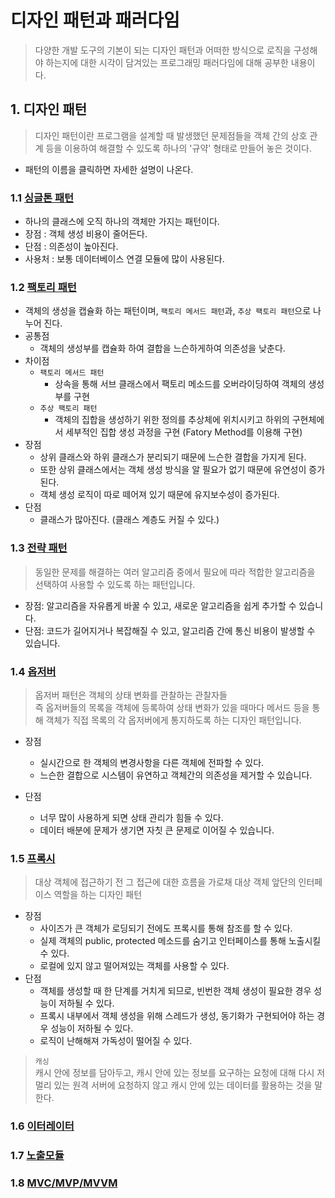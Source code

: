 # 디자인 패턴과 패러다임

> 다양한 개발 도구의 기본이 되는 디자인 패턴과 어떠한 방식으로 로직을 구성해야 하는지에 대한 시각이 담겨있는 프로그래밍 패러다임에 대해 공부한 내용이다.

## 1. 디자인 패턴
> 디자인 패턴이란 프로그램을 설계할 때 발생했던 문제점들을 객체 간의 상호 관계 등을 이용하여 해결할 수 있도록 하나의 '규약' 형태로 만들어 놓은 것이다.
- 패턴의 이름을 클릭하면 자세한 설명이 나온다.

### 1.1 [싱글톤 패턴](https://github.com/gudals-kim/Studyroom/blob/delevlop/computer_science/designPattern/docs/singleton.md)

- 하나의 클래스에 오직 하나의 객체만 가지는 패턴이다.
- 장점 : 객체 생성 비용이 줄어든다.
- 단점 : 의존성이 높아진다.
- 사용처 : 보통 데이터베이스 연결 모듈에 많이 사용된다.

### 1.2 [팩토리 패턴](https://github.com/gudals-kim/Studyroom/blob/delevlop/computer_science/designPattern/docs/factory.md)

- 객체의 생성을 캡슐화 하는 패턴이며, ```팩토리 메서드 패턴```과, ```추상 팩토리 패턴```으로 나누어 진다.
- 공통점 
  - 객체의 생성부를 캡슐화 하여 결합을 느슨하게하여 의존성을 낮춘다.
- 차이점
  - ```팩토리 메서드 패턴``` 
    - 상속을 통해 서브 클래스에서 팩토리 메소드를 오버라이딩하여 객체의 생성부를 구현
  - ```추상 팩토리 패턴```
    - 객체의 집합을 생성하기 위한 정의를 추상체에 위치시키고 하위의 구현체에서 세부적인 집합 생성 과정을 구현 (Fatory Method를 이용해 구현)
- 장점
  - 상위 클래스와 하위 클래스가 분리되기 때문에 느슨한 결합을 가지게 된다.
  - 또한 상위 클래스에서는 객체 생성 방식을 알 필요가 없기 때문에 유연성이 증가된다.
  - 객체 생성 로직이 따로 떼어져 있기 때문에 유지보수성이 증가된다.
- 단점 
  - 클래스가 많아진다. (클래스 계층도 커질 수 있다.)

### 1.3 [전략 패턴](https://github.com/gudals-kim/Studyroom/blob/delevlop/computer_science/designPattern/docs/strate.md)
> 동일한 문제를 해결하는 여러 알고리즘 중에서 필요에 따라 적합한 알고리즘을 선택하여 사용할 수 있도록 하는 패턴입니다.
- 장점: 알고리즘을 자유롭게 바꿀 수 있고, 새로운 알고리즘을 쉽게 추가할 수 있습니다.
- 단점: 코드가 길어지거나 복잡해질 수 있고, 알고리즘 간에 통신 비용이 발생할 수 있습니다.

### 1.4 [옵저버](https://github.com/gudals-kim/Studyroom/blob/delevlop/computer_science/designPattern/docs/observer.md)
> 옵저버 패턴은 객체의 상태 변화를 관찰하는 관찰자들<br>
> 즉 옵저버들의 목록을 객체에 등록하여 상태 변화가 있을 때마다 메서드 등을 통해 객체가 직접 목록의 각 옵저버에게 통지하도록 하는 디자인 패턴입니다.

- 장점
  - 실시간으로 한 객체의 변경사항을 다른 객체에 전파할 수 있다.
  - 느슨한 결합으로 시스템이 유연하고 객체간의 의존성을 제거할 수 있습니다.

- 단점
  - 너무 많이 사용하게 되면 상태 관리가 힘들 수 있다.
  - 데이터 배분에 문제가 생기면 자칫 큰 문제로 이어질 수 있습니다.

### 1.5 [프록시](https://github.com/gudals-kim/Studyroom/blob/delevlop/computer_science/designPattern/docs/proxy.md)
> 대상 객체에 접근하기 전 그 접근에 대한 흐름을 가로채 대상 객체 앞단의 인터페이스 역할을 하는 디자인 패턴
- 장점
  - 사이즈가 큰 객체가 로딩되기 전에도 프록시를 통해 참조를 할 수 있다.
  - 실제 객체의 public, protected 메소드를 숨기고 인터페이스를 통해 노출시킬 수 있다.
  - 로컬에 있지 않고 떨어져있는 객체를 사용할 수 있다.
- 단점
  - 객체를 생성할 때 한 단계를 거치게 되므로, 빈번한 객체 생성이 필요한 경우 성능이 저하될 수 있다.
  - 프록시 내부에서 객체 생성을 위해 스레드가 생성, 동기화가 구현되어야 하는 경우 성능이 저하될 수 있다.
  - 로직이 난해해져 가독성이 떨어질 수 있다.
>```캐싱```<br>
> 캐시 안에 정보를 담아두고, 캐시 안에 있는 정보를 요구하는 요청에 대해 
> 다시 저 멀리 있는 원격 서버에 요청하지 않고 캐시 안에 있는 데이터를 활용하는 것을 말한다.
### 1.6 [이터레이터](https://github.com/gudals-kim/Studyroom/blob/delevlop/computer_science/designPattern/docs/iterator.md)
### 1.7 [노출모듈](https://github.com/gudals-kim/Studyroom/blob/delevlop/computer_science/designPattern/docs/revealingModule.md)
### 1.8 [MVC/MVP/MVVM](https://github.com/gudals-kim/Studyroom/blob/delevlop/computer_science/designPattern/docs/mvc.md)